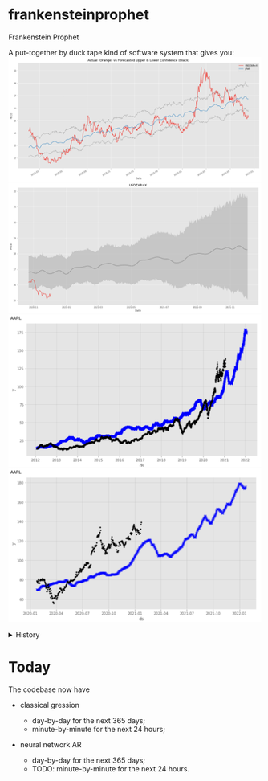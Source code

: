 # frankensteinprophet
Frankenstein Prophet

A put-together by duck tape kind of software system that gives you:
![](Screenshot%202020-12-03%20at%2011.48.06.png)
![](Screenshot%202020-12-03%20at%2011.45.32.png)
![](Screenshot%202021-01-25%20at%2006.04.53.png)
![](Screenshot%202021-01-25%20at%2009.15.15.png)

<details>
  <summary>History</summary>

# Day 0
I was bored.

# Day 1
I started putting together a trading system. Obviously, I searched the internet for existing tools. Interestingly, I found [blog posts by Eric Brown](https://pythondata.com/stock-market-forecasting-with-prophet/) and took a copy of his [Jupyter Notebook](https://github.com/urgedata/pythondata/blob/master/fbprophet/fbprophet_market_forecasts.ipynb) to play with.
Previously, I was using Finance::QuoteHist [get_quotes](https://wiki.gnucash.org/wiki/Stocks/get_prices) with GnuCash to get prices into a CSV; hence it became quite handy.
Very soon, I glued together the get_prices, and made a new version called get_quotes2prophet to change the format to be accepted by Facebook Prophet, and fbprophet_market_forecasts.ipynb, and I had predictions for NYSE:JNJ. I was then using a Bash loop with awk to fetch the new CSV and ran each Jupyter Notebook manually. Ugly, I know.
# Day 2
Luckily, I found [yfinance](https://pypi.org/project/yfinance/) which allowed me to pull tickers directly into each Jupyter Notebook, that reduces a lot of ugly work, and made the system faster. Still, it's ugly as hell.
# Day 3
I was experimenting minute-by-minute trade information, and have predictions for the next day. The biggest hurdle was getting rid of any prediction after 16:00 and before 9:30. In the end, I was glueing together 10:00-16:00 (which was easy), but then made 9:30-9:59 with the intersection of 9 <= dt.hour < 10, and dt.minute >= 30. It was so ugly that I don't think I want to upload it.
# Day 4
First, I made the Jupyter Notebook run through a list of hard-coded symbols (ugly I know, but I was in a hurry helping a friend.) Now I'm pulling a list of tickers from a file, and run in series each prediction model. This is the point where I'm going to upload it to GitHub so anyone non-technical can use it. Well, you might have to get a Jupyter Notebook container running, or just run it on [mybinder.org](https://mybinder.org/v2/gh/jupyterlab/jupyterlab-demo/master?urlpath=lab/tree/demo).
# Day 5
I tried to make the prediction run in parallel by using multiprocessing.Pool() as shown in [SpikeLab's blog](https://medium.com/spikelab/forecasting-multiples-time-series-using-prophet-in-parallel-2515abd1a245). However, it doesn't work because of Python uses spawn instead of fork on Mac. Anyway, I had to use multiprocessing.Process() and do what the Pool() does, but manually because only Process() supports a shared dictionary between the main programme and the spawned process.
# Day 6
Programming is addictive, and now I made a rudimentary queue of the size of the number of CPU cores. What happened was instead of running all 32 predictions simultaneously from the day before, it now runs in the batches of the number of CPU you have.
# Day 7
Well, it's never done until it's done. In order to debug the mysterious failure, I've installed Jupyter Lab directly on my Mac Mini server. That comes with strange ["Python doesn't consider it a bug" **feature**](https://bugs.python.org/issue25053) that function must be defined in a separate file. Nevertheless, it's now reliably churning out S&P 500 and FTSE 100.
</details>

# Today
The codebase now have
- classical gression
  - day-by-day for the next 365 days;
  - minute-by-minute for the next 24 hours;

- neural network AR
  - day-by-day for the next 365 days;
  - TODO: minute-by-minute for the next 24 hours.
